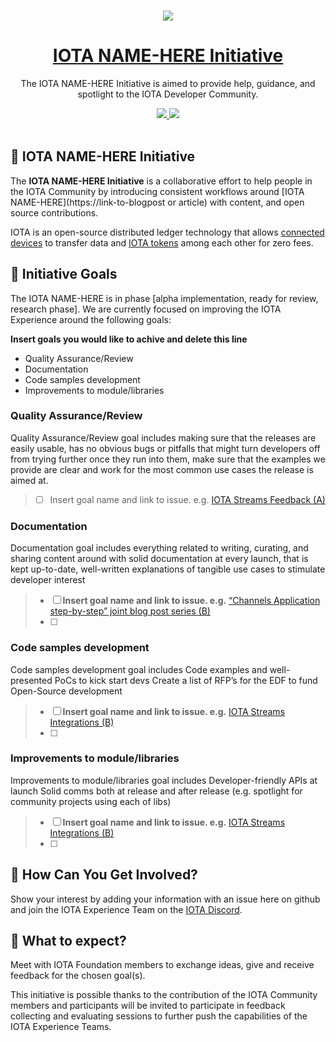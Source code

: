 <p align="center">
  <br>
  <a href="https://www.iota.org">
    <img src="https://media.iota.works/IOTA_Logo/Black/IOTA_Logo_black_100px.png"/>
  </a>
</p>


<h1 align="center"><a href="https://www.iota.org"> IOTA NAME-HERE Initiative</a></h1>

<p align="center">The IOTA NAME-HERE Initiative is aimed to provide help, guidance, and spotlight to the IOTA Developer Community.</p>

<p align="center">
  <a title="MIT License" href="LICENSE">
    <img src="https://img.shields.io/github/license/gridsome/gridsome.svg?style=flat-square&label=License&colorB=6cc24a">
  </a>
  <a title="Follow on Twitter" href="https://twitter.com/iotatoken">
    <img src="https://img.shields.io/twitter/follow/iotatoken.svg?style=social&label=Follow%20@iotatoken">
  </a>
  <br>
  <br>
</p>


## 🌳 IOTA NAME-HERE Initiative

The **IOTA NAME-HERE Initiative** is a collaborative effort to help people in the IOTA Community by introducing consistent workflows around [IOTA NAME-HERE](https://link-to-blogpost or article) with content, and open source contributions.

IOTA is an open-source distributed ledger technology that allows [connected devices](https://en.wikipedia.org/wiki/Connected_Devices) to transfer data and [IOTA tokens](https://docs.iota.org/docs/getting-started/0.1/clients/token) among each other for zero fees.

## 🎯 Initiative Goals

The IOTA NAME-HERE is in phase [alpha implementation, ready for review, research phase]. We are currently focused on improving the IOTA Experience around the following goals:

**Insert goals you would like to achive and delete this line**

- Quality Assurance/Review
- Documentation
- Code samples development
- Improvements to module/libraries

### Quality Assurance/Review

Quality Assurance/Review goal includes making sure that the releases are easily usable, has no obvious bugs or pitfalls that might turn developers off from trying further once they run into them, make sure that the examples we provide are clear and work for the most common use cases the release is aimed at.

 > - [ ] Insert goal name and link to issue. e.g. [IOTA Streams Feedback (A)](https://github.com/iota-community/IOTAStreams/issues/1)

### Documentation

Documentation goal includes everything related to writing, curating, and sharing content around with solid documentation at every launch, that is kept up-to-date, well-written explanations of tangible use cases to stimulate developer interest

> - [ ] **Insert goal name and link to issue. e.g.** [“Channels Application step-by-step” joint blog post series (B)](https://github.com/iota-community/IOTAStreams/issues/2)
> - [ ]
### Code samples development

Code samples development goal includes Code examples and well-presented PoCs to kick start devs Create a list of RFP’s for the EDF to fund Open-Source development

> - [ ] **Insert goal name and link to issue. e.g.** [IOTA Streams Integrations (B)](https://github.com/iota-community/IOTAStreams/issues/3)
> - [ ]

###  Improvements to module/libraries

Improvements to module/libraries goal includes Developer-friendly APIs at launch Solid comms both at release and after release (e.g. spotlight for community projects using each of libs)

> - [ ] **Insert goal name and link to issue. e.g.** [IOTA Streams Integrations (B)](https://github.com/iota-community/IOTAStreams/issues/3)
> - [ ]

## 🤔 How Can You Get Involved?

Show your interest by adding your information with an issue here on github and join the IOTA Experience Team on the [IOTA Discord](https://discord.iota.org).

## 👥 What to expect?

Meet with IOTA Foundation members to exchange ideas, give and receive feedback for the chosen goal(s).

This initiative is possible thanks to the contribution of the IOTA Community members and participants will be invited to participate in feedback collecting and evaluating sessions to further push the capabilities of the IOTA Experience Teams. 
